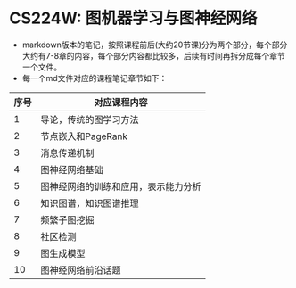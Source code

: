 # CS224W: 图机器学习与图神经网络

- markdown版本的笔记，按照课程前后(大约20节课)分为两个部分，每个部分大约有7-8章的内容，每个部分内容都比较多，后续有时间再拆分成每个章节一个文件。
- 每一个md文件对应的课程笔记章节如下：

| 序号 | 对应课程内容                         |
| ---- | ------------------------------------ |
| 1    | 导论，传统的图学习方法               |
| 2    | 节点嵌入和PageRank                   |
| 3    | 消息传递机制                         |
| 4    | 图神经网络基础                       |
| 5    | 图神经网络的训练和应用，表示能力分析 |
| 6    | 知识图谱，知识图谱推理               |
| 7    | 频繁子图挖掘                         |
| 8    | 社区检测                             |
| 9    | 图生成模型                           |
| 10   | 图神经网络前沿话题                   |

